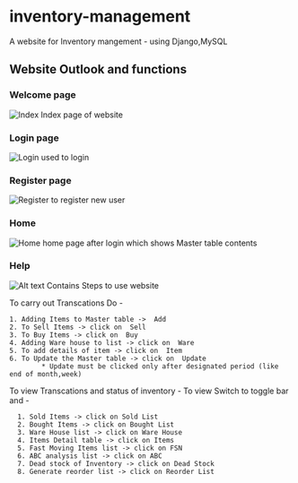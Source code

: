 # inventory-management
A website for Inventory mangement - using Django,MySQL

## Website Outlook and functions
### Welcome page
![Index](https://raw.githubusercontent.com/naveenrajm7/inventory-management/master/screenshots/index.png?raw=true "Optional Title")
Index page of website
### Login page
![Login](https://raw.githubusercontent.com/naveenrajm7/inventory-management/master/screenshots/login.png?raw=true "Optional Title")
used to login
### Register page
![Register](https://raw.githubusercontent.com/naveenrajm7/inventory-management/master/screenshots/register.png?raw=true "Optional Title")
to register new user
### Home
![Home](https://raw.githubusercontent.com/naveenrajm7/inventory-management/master/screenshots/home.png?raw=true "Optional Title")
home page after login which shows Master table contents

### Help
![Alt text](https://raw.githubusercontent.com/naveenrajm7/inventory-management/master/screenshots/help.png?raw=true "Optional Title")
Contains Steps to use website

To carry out Transcations Do -

    1. Adding Items to Master table ->  Add
    2. To Sell Items -> click on  Sell
    3. To Buy Items -> click on  Buy
    4. Adding Ware house to list -> click on  Ware
    5. To add details of item -> click on  Item
    6. To Update the Master table -> click on  Update
            * Update must be clicked only after designated period (like end of month,week)

To view Transcations and status of inventory -
To view Switch to toggle bar and -

      1. Sold Items -> click on Sold List
      2. Bought Items -> click on Bought List
      3. Ware House list -> click on Ware House
      4. Items Detail table -> click on Items
      5. Fast Moving Items list -> click on FSN
      6. ABC analysis list -> click on ABC
      7. Dead stock of Inventory -> click on Dead Stock
      8. Generate reorder list -> click on Reorder List

